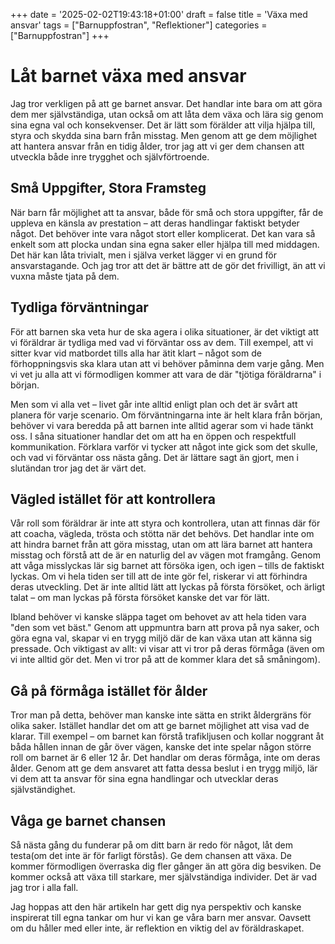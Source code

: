 +++
date = '2025-02-02T19:43:18+01:00'
draft = false
title = 'Växa med ansvar'
tags = ["Barnuppfostran", "Reflektioner"]
categories = ["Barnuppfostran"]
+++

# Låt barnet växa med ansvar
Jag tror verkligen på att ge barnet ansvar. Det handlar inte bara om att göra dem mer självständiga, utan också om att låta dem växa och lära sig genom sina egna val och konsekvenser. Det är lätt som förälder att vilja hjälpa till, styra och skydda sina barn från misstag. Men genom att ge dem möjlighet att hantera ansvar från en tidig ålder, tror jag att vi ger dem chansen att utveckla både inre trygghet och självförtroende.
<!-- skriva en annan post om comfort zone eller täcka det här? -->

## Små Uppgifter, Stora Framsteg
När barn får möjlighet att ta ansvar, både för små och stora uppgifter, får de uppleva en känsla av prestation – att deras handlingar faktiskt betyder något. Det behöver inte vara något stort eller komplicerat. Det kan vara så enkelt som att plocka undan sina egna saker eller hjälpa till med middagen. Det här kan låta trivialt, men i själva verket lägger vi en grund för ansvarstagande. Och jag tror att det är bättre att de gör det frivilligt, än att vi vuxna måste tjata på dem.

## Tydliga förväntningar
För att barnen ska veta hur de ska agera i olika situationer, är det viktigt att vi föräldrar är tydliga med vad vi förväntar oss av dem. Till exempel, att vi sitter kvar vid matbordet tills alla har ätit klart – något som de förhoppningsvis ska klara utan att vi behöver påminna dem varje gång. Men vi vet ju alla att vi förmodligen kommer att vara de där "tjötiga föräldrarna" i början.
<!-- Extern och inre motivation -->

Men som vi alla vet – livet går inte alltid enligt plan och det är svårt att planera för varje scenario. Om förväntningarna inte är helt klara från början, behöver vi vara beredda på att barnen inte alltid agerar som vi hade tänkt oss. I såna situationer handlar det om att ha en öppen och respektfull kommunikation. Förklara varför vi tycker att något inte gick som det skulle, och vad vi förväntar oss nästa gång. Det är lättare sagt än gjort, men i slutändan tror jag det är värt det.
<!-- Referera till en post om att klargöra förväntningar för barn och kommunikation-->

## Vägled istället för att kontrollera
Vår roll som föräldrar är inte att styra och kontrollera, utan att finnas där för att coacha, vägleda, trösta och stötta när det behövs. Det handlar inte om att hindra barnet från att göra misstag, utan om att lära barnet att hantera misstag och förstå att de är en naturlig del av vägen mot framgång. Genom att våga misslyckas lär sig barnet att försöka igen, och igen – tills de faktiskt lyckas. Om vi hela tiden ser till att de inte gör fel, riskerar vi att förhindra deras utveckling. Det är inte alltid lätt att lyckas på första försöket, och ärligt talat – om man lyckas på första försöket kanske det var för lätt.

Ibland behöver vi kanske släppa taget om behovet av att hela tiden vara "den som vet bäst." Genom att uppmuntra barn att prova på nya saker, och göra egna val, skapar vi en trygg miljö där de kan växa utan att känna sig pressade. Och viktigast av allt: vi visar att vi tror på deras förmåga (även om vi inte alltid gör det. Men vi tror på att de kommer klara det så småningom).

## Gå på förmåga istället för ålder
Tror man på detta, behöver man kanske inte sätta en strikt åldergräns för olika saker. Istället handlar det om att ge barnet möjlighet att visa vad de klarar. Till exempel – om barnet kan förstå trafikljusen och kollar noggrant åt båda hållen innan de går över vägen, kanske det inte spelar någon större roll om barnet är 6 eller 12 år. Det handlar om deras förmåga, inte om deras ålder. Genom att ge dem ansvaret att fatta dessa beslut i en trygg miljö, lär vi dem att ta ansvar för sina egna handlingar och utvecklar deras självständighet.

## Våga ge barnet chansen
Så nästa gång du funderar på om ditt barn är redo för något, låt dem testa(om det inte är för farligt förstås). Ge dem chansen att växa. De kommer förmodligen överraska dig fler gånger än att göra dig besviken. De kommer också att växa till starkare, mer självständiga individer. Det är vad jag tror i alla fall.

Jag hoppas att den här artikeln har gett dig nya perspektiv och kanske inspirerat till egna tankar om hur vi kan ge våra barn mer ansvar. Oavsett om du håller med eller inte, är reflektion en viktig del av föräldraskapet.
